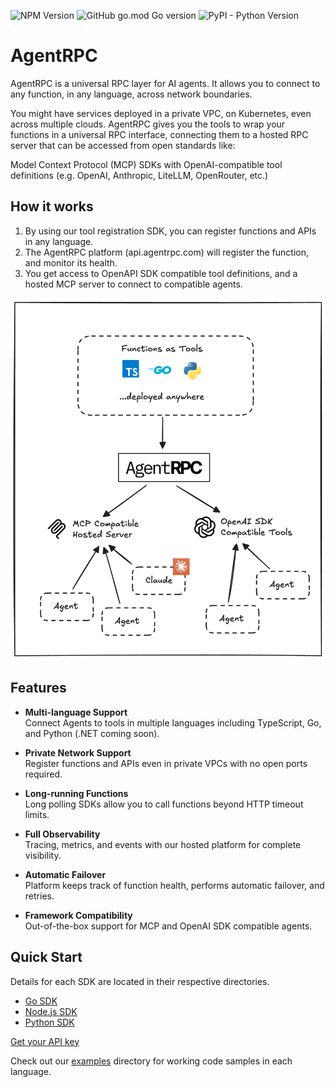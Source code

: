 ![NPM Version](https://img.shields.io/npm/v/agentrpc?color=32CD32&style=for-the-badge) ![GitHub go.mod Go version](https://img.shields.io/github/go-mod/go-version/agentrpc/agentrpc?filename=sdk-go%2Fgo.mod&color=32CD32&style=for-the-badge) ![PyPI - Python Version](https://img.shields.io/pypi/v/agentrpc?color=32CD32&style=for-the-badge)

# AgentRPC

AgentRPC is a universal RPC layer for AI agents. It allows you to connect to any function, in any language, across network boundaries.

You might have services deployed in a private VPC, on Kubernetes, even across multiple clouds. AgentRPC gives you the tools to wrap your functions in a universal RPC interface, connecting them to a hosted RPC server that can be accessed from open standards like:

Model Context Protocol (MCP)
SDKs with OpenAI-compatible tool definitions (e.g. OpenAI, Anthropic, LiteLLM, OpenRouter, etc.)

## How it works
1. By using our tool registration SDK, you can register functions and APIs in any language.
2. The AgentRPC platform (api.agentrpc.com) will register the function, and monitor its health.
3. You get access to OpenAPI SDK compatible tool definitions, and a hosted MCP server to connect to compatible agents.

![deployment](./assets/deployment.png)

## Features

- **Multi-language Support**  
  Connect Agents to tools in multiple languages including TypeScript, Go, and Python (.NET coming soon).  

- **Private Network Support**  
  Register functions and APIs even in private VPCs with no open ports required.  

- **Long-running Functions**  
  Long polling SDKs allow you to call functions beyond HTTP timeout limits.  

- **Full Observability**  
  Tracing, metrics, and events with our hosted platform for complete visibility.  

- **Automatic Failover**  
  Platform keeps track of function health, performs automatic failover, and retries.  

- **Framework Compatibility**  
  Out-of-the-box support for MCP and OpenAI SDK compatible agents.

## Quick Start

Details for each SDK are located in their respective directories.

- [Go SDK](sdk-go/README.md)
- [Node.js SDK](sdk-node/README.md)
- [Python SDK](sdk-python/README.md)

[Get your API key](https://app.agentrpc.com)

Check out our [examples](./examples) directory for working code samples in each language.
